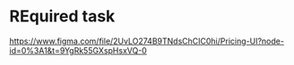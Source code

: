 # REquired task
https://www.figma.com/file/2UvLO274B9TNdsChCIC0hi/Pricing-UI?node-id=0%3A1&t=9YgRk55GXspHsxVQ-0
